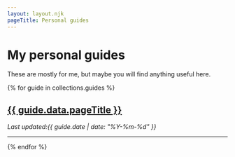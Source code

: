 ```yaml
---
layout: layout.njk
pageTitle: Personal guides
---
```


# My personal guides

These are mostly for me, but maybe you will find anything useful here.

{% for guide in collections.guides %}
<h2><a href="{{ guide.url }}">{{ guide.data.pageTitle }}</a></h2>
<em>Last updated:{{ guide.date | date: "%Y-%m-%d" }}</em>
<hr>
{% endfor %}